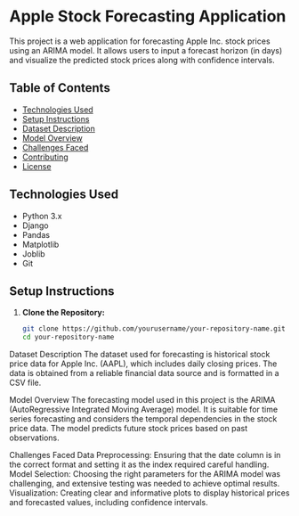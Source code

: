 # Apple Stock Forecasting Application

This project is a web application for forecasting Apple Inc. stock prices using an ARIMA model. It allows users to input a forecast horizon (in days) and visualize the predicted stock prices along with confidence intervals.

## Table of Contents
- [Technologies Used](#technologies-used)
- [Setup Instructions](#setup-instructions)
- [Dataset Description](#dataset-description)
- [Model Overview](#model-overview)
- [Challenges Faced](#challenges-faced)
- [Contributing](#contributing)
- [License](#license)

## Technologies Used
- Python 3.x
- Django
- Pandas
- Matplotlib
- Joblib
- Git

## Setup Instructions
1. **Clone the Repository:**
   ```bash
   git clone https://github.com/yourusername/your-repository-name.git
   cd your-repository-name
Dataset Description
The dataset used for forecasting is historical stock price data for Apple Inc. (AAPL), which includes daily closing prices. The data is obtained from a reliable financial data source and is formatted in a CSV file.

Model Overview
The forecasting model used in this project is the ARIMA (AutoRegressive Integrated Moving Average) model. It is suitable for time series forecasting and considers the temporal dependencies in the stock price data. The model predicts future stock prices based on past observations.

Challenges Faced
Data Preprocessing: Ensuring that the date column is in the correct format and setting it as the index required careful handling.
Model Selection: Choosing the right parameters for the ARIMA model was challenging, and extensive testing was needed to achieve optimal results.
Visualization: Creating clear and informative plots to display historical prices and forecasted values, including confidence intervals.
